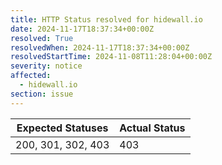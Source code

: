 ```yaml
---
title: HTTP Status resolved for hidewall.io
date: 2024-11-17T18:37:34+00:00Z
resolved: True
resolvedWhen: 2024-11-17T18:37:34+00:00Z
resolvedStartTime: 2024-11-08T11:28:04+00:00Z
severity: notice
affected:
  - hidewall.io
section: issue
---
```


| Expected Statuses | Actual Status  |
|-------------------|----------------|
| 200, 301, 302, 403 | 403 |
